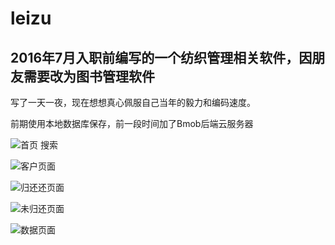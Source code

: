 # leizu
## 2016年7月入职前编写的一个纺织管理相关软件，因朋友需要改为图书管理软件

写了一天一夜，现在想想真心佩服自己当年的毅力和编码速度。

前期使用本地数据库保存，前一段时间加了Bmob后端云服务器

![首页 搜索](http://i1.piimg.com/595259/d5fdb4408ec1fc33t.jpg)

![客户页面](http://i1.piimg.com/595259/dcbd75b8c1463e57t.jpg)

![归还还页面](http://i1.piimg.com/595259/e641b5013505f525t.jpg)

![未归还页面](http://i1.piimg.com/595259/11c0e346be4f1576t.jpg)

![数据页面](http://i1.piimg.com/595259/e70f9e6d3a907812t.jpg)
